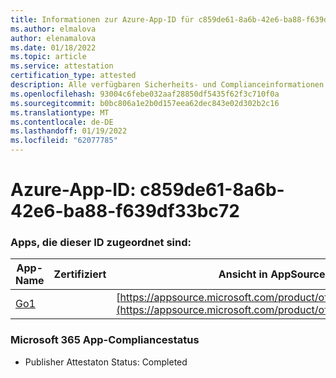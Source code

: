 ```yaml
---
title: Informationen zur Azure-App-ID für c859de61-8a6b-42e6-ba88-f639df33bc72
ms.author: elmalova
author: elenamalova
ms.date: 01/18/2022
ms.topic: article
ms.service: attestation
certification_type: attested
description: Alle verfügbaren Sicherheits- und Complianceinformationen für c859de61-8a6b-42e6-ba88-f639df33bc72.
ms.openlocfilehash: 93004c6febe032aaf28850df5435f62f3c710f0a
ms.sourcegitcommit: b0bc806a1e2b0d157eea62dec843e02d302b2c16
ms.translationtype: MT
ms.contentlocale: de-DE
ms.lasthandoff: 01/19/2022
ms.locfileid: "62077785"
---
```

# <a name="azure-app-id-c859de61-8a6b-42e6-ba88-f639df33bc72"></a>Azure-App-ID: c859de61-8a6b-42e6-ba88-f639df33bc72


### <a name="apps-associated-with-this-id"></a>Apps, die dieser ID zugeordnet sind:
| **App-Name** | **Zertifiziert** | **Ansicht in AppSource** |
|--------------|---------------|-----------------------|
| [Go1](https://docs.microsoft.com/microsoft-365-app-certification/forward/WA200001484) |  | [https://appsource.microsoft.com/product/office/WA200001484](https://appsource.microsoft.com/product/office/WA200001484) |

### <a name="microsoft-365-app-compliance-status"></a>Microsoft 365 App-Compliancestatus
- Publisher Attestaton Status: Completed

